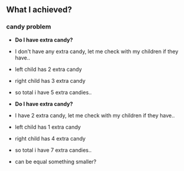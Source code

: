 ## What I achieved?

### candy problem
- **Do I have extra candy?**
- I don't have any extra candy, let me check with my children if they have..
- left child has 2 extra candy
- right child has 3 extra candy
- so total i have 5 extra candies..


- **Do I have extra candy?**
- I have 2 extra candy, let me check with my children if they have..
- left child has 1 extra candy
- right child has 4 extra candy
- so total i have 7 extra candies..


- can be equal something smaller?